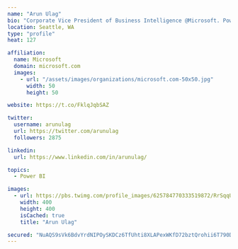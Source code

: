 ```yaml
---
name: "Arun Ulag"
bio: "Corporate Vice President of Business Intelligence @Microsoft. Power BI, Azure Analysis Services, SQL Server Analysis Services, SQL Server Reporting Services"
location: Seattle, WA
type: "profile"
heat: 127

affiliation:
  name: Microsoft
  domain: microsoft.com
  images:
    - url: "/assets/images/organizations/microsoft.com-50x50.jpg"
      width: 50
      height: 50

website: https://t.co/FklqJqbSAZ

twitter:
  username: arunulag
  url: https://twitter.com/arunulag
  followers: 2875

linkedin:
  url: https://www.linkedin.com/in/arunulag/

topics:
  - Power BI

images:
  - url: https://pbs.twimg.com/profile_images/625784770333519872/RrSqqUEZ_400x400.jpg
    width: 400
    height: 400
    isCached: true
    title: "Arun Ulag"

secured: "NuAQS9sVk6BdvYrdNIPOySKDCz6TfUhti8XLAPexWKfD72bztQrohii6T790D2kt8KDmeU1Od97VcSTaU7nTyVN+PwkFMlNDQ4PD/hjfUOSOaNSIdPODNMO5UsJyr6DCqJEtGU5zh5lC6kaLbRH+OqsRTFDzRiDuc08EaLlkPhikuxe5+nf4hqjn1aXnRchGUFeaVsWMqHybWQBPM33Wo8LX7Zb0P6rGVABNkPEVo11xR/TEzmwi7hkPGYA/B2tCiP0FnxwZCa2HxVPg5BX8JwP8X7IIquhVfmeWPKlAIB7tuSKDuVQ2xlPlDoTqPT7Ku5ZnYdOUAk/CqV80JJV7FwIeRMjBKP2b6nTyu59ka5n7IlPTtlH51krTNjIyVdAtdKsXkMDiTMlP4F9pDRmAMDioSvdPULYXn1owlr+xJT4=;eY3bzeV5rHjDWB1iT8WA6A=="
---
```


